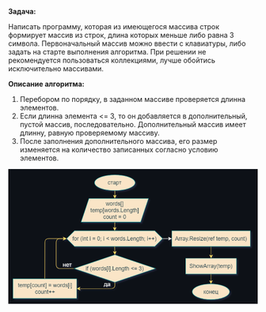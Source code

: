 **Задача:**

Написать программу, которая из имеющегося массива строк формирует массив из строк, длина которых меньше либо равна 3 символа. Первоначальный массив можно ввести с клавиатуры, либо задать на старте выполнения алгоритма. При решении не рекомендуется пользоваться коллекциями, лучше обойтись исключительно массивами.

**Описание алгоритма:**

1. Перебором по порядку, в заданном массиве проверяется длинна элементов.
2. Если длинна элемента <= 3, то он добавляется в дополнительный, пустой массив, последовательно. Дополнительный массив имеет длинну, равную проверяемому массиву.
3. После заполнения дополнительного массива, его размер изменяется на количество записанных согласно условию элементов.

![](https://github.com/ivancheg8/Final/blob/master/block%20diagram3.png)